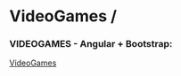 # VideoGames /

<h3>VIDEOGAMES - Angular + Bootstrap:</h3>

<a href="https://pablotsdaw.github.io/Videogames/">VideoGames</a>
